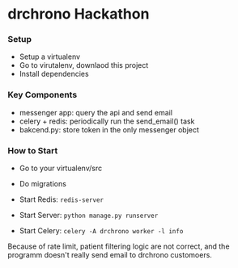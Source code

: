 # drchrono Hackathon


### Setup
  - Setup a virtualenv
  - Go to virutalenv, downlaod this project
  - Install dependencies

### Key Components
- messenger app: query the api and send email
- celery + redis: periodically run the send_email() task
- bakcend.py: store token in the only messenger object

### How to Start

- Go to your virtualenv/src

- Do migrations

- Start Redis: 
```redis-server```

- Start Server: 
```python manage.py runserver```

- Start Celery: 
```celery -A drchrono worker -l info```

Because of rate limit, patient filtering logic are not correct, and the programm doesn't really send email to drchrono customoers. 



